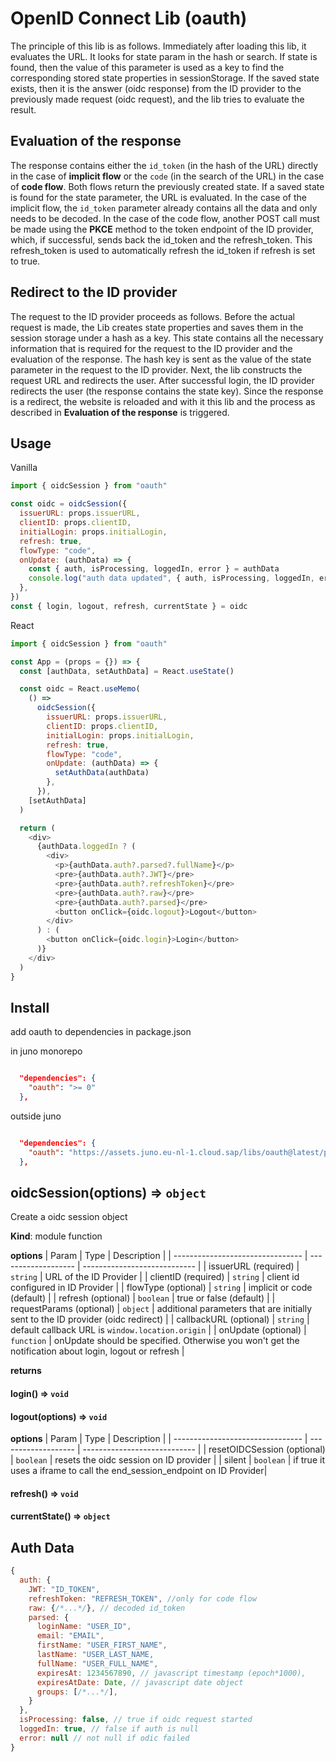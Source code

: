 # OpenID Connect Lib (oauth)

The principle of this lib is as follows. Immediately after loading this lib, it evaluates the URL. It looks for state param in the hash or search. If state is found, then the value of this parameter is used as a key to find the corresponding stored state properties in sessionStorage. If the saved state exists, then it is the answer (oidc response) from the ID provider to the previously made request (oidc request), and the lib tries to evaluate the result.

## Evaluation of the response

The response contains either the `id_token` (in the hash of the URL) directly in the case of **implicit flow** or the `code` (in the search of the URL) in the case of **code flow**. Both flows return the previously created state. If a saved state is found for the state parameter, the URL is evaluated. In the case of the implicit flow, the `id_token` parameter already contains all the data and only needs to be decoded. In the case of the code flow, another POST call must be made using the **PKCE** method to the token endpoint of the ID provider, which, if successful, sends back the id_token and the refresh_token. This refresh_token is used to automatically refresh the id_token if refresh is set to true.

## Redirect to the ID provider

The request to the ID provider proceeds as follows. Before the actual request is made, the Lib creates state properties and saves them in the session storage under a hash as a key. This state contains all the necessary information that is required for the request to the ID provider and the evaluation of the response. The hash key is sent as the value of the state parameter in the request to the ID provider. Next, the lib constructs the request URL and redirects the user. After successful login, the ID provider redirects the user (the response contains the state key). Since the response is a redirect, the website is reloaded and with it this lib and the process as described in **Evaluation of the response** is triggered.

## Usage

Vanilla

```js
import { oidcSession } from "oauth"

const oidc = oidcSession({
  issuerURL: props.issuerURL,
  clientID: props.clientID,
  initialLogin: props.initialLogin,
  refresh: true,
  flowType: "code",
  onUpdate: (authData) => {
    const { auth, isProcessing, loggedIn, error } = authData
    console.log("auth data updated", { auth, isProcessing, loggedIn, error })
  },
})
const { login, logout, refresh, currentState } = oidc
```

React

```js
import { oidcSession } from "oauth"

const App = (props = {}) => {
  const [authData, setAuthData] = React.useState()

  const oidc = React.useMemo(
    () =>
      oidcSession({
        issuerURL: props.issuerURL,
        clientID: props.clientID,
        initialLogin: props.initialLogin,
        refresh: true,
        flowType: "code",
        onUpdate: (authData) => {
          setAuthData(authData)
        },
      }),
    [setAuthData]
  )

  return (
    <div>
      {authData.loggedIn ? (
        <div>
          <p>{authData.auth?.parsed?.fullName}</p>
          <pre>{authData.auth?.JWT}</pre>
          <pre>{authData.auth?.refreshToken}</pre>
          <pre>{authData.auth?.raw}</pre>
          <pre>{authData.auth?.parsed}</pre>
          <button onClick={oidc.logout}>Logout</button>
        </div>
      ) : (
        <button onClick={oidc.login}>Login</button>
      )}
    </div>
  )
}
```

## Install

add oauth to dependencies in package.json

in juno monorepo

```json

  "dependencies": {
    "oauth": ">= 0"
  },

```

outside juno

```json

  "dependencies": {
    "oauth": "https://assets.juno.eu-nl-1.cloud.sap/libs/oauth@latest/package.tgz"
  },

```

## oidcSession(options) ⇒ <code>object</code>

Create a oidc session object

**Kind**: module function

**options**
| Param | Type | Description |
| -------------------------------- | ------------------- | ---------------------------- |
| issuerURL (required) | <code>string</code> | URL of the ID Provider |
| clientID (required) | <code>string</code> | client id configured in ID Provider |
| flowType (optional) | <code>string</code> | implicit or code (default) |
| refresh (optional) | <code>boolean</code> | true or false (default) |
| requestParams (optional) | <code>object</code> | additional parameters that are initially sent to the ID provider (oidc redirect) |
| callbackURL (optional) | <code>string</code> | default callback URL is `window.location.origin` |
| onUpdate (optional) | <code>function</code> | onUpdate should be specified. Otherwise you won't get the notification about login, logout or refresh |

**returns**

#### login() ⇒ <code>void</code>

#### logout(options) ⇒ <code>void</code>

**options**
| Param | Type | Description |
| -------------------------------- | ------------------- | ---------------------------- |
| resetOIDCSession (optional) | <code>boolean</code> | resets the oidc session on ID provider |
| silent | <code>boolean</code> | if true it uses a iframe to call the end_session_endpoint on ID Provider|

#### refresh() ⇒ <code>void</code>

#### currentState() ⇒ <code>object</code>

## Auth Data

```js
{
  auth: {
    JWT: "ID_TOKEN",
    refreshToken: "REFRESH_TOKEN", //only for code flow
    raw: {/*...*/}, // decoded id_token
    parsed: {
      loginName: "USER_ID",
      email: "EMAIL",
      firstName: "USER_FIRST_NAME",
      lastName: "USER_LAST_NAME,
      fullName: "USER_FULL_NAME",
      expiresAt: 1234567890, // javascript timestamp (epoch*1000),
      expiresAtDate: Date, // javascript date object
      groups: [/*...*/],
    }
  },
  isProcessing: false, // true if oidc request started
  loggedIn: true, // false if auth is null
  error: null // not null if odic failed
}
```
